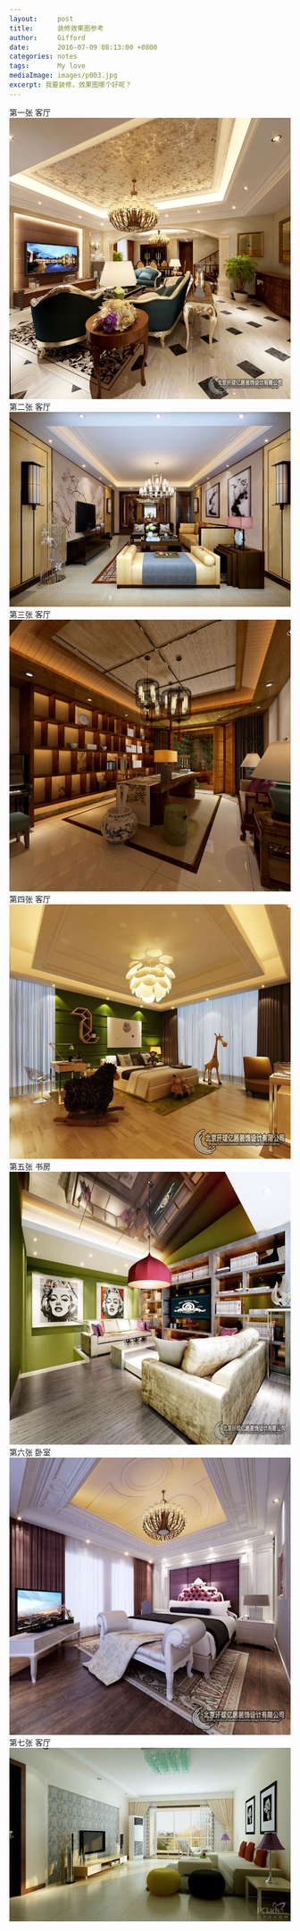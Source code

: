 ```yaml
---
layout:     post
title:      装修效果图参考
author:     Gifford
date:       2016-07-09 08:13:00 +0800
categories: notes
tags:       My love
mediaImage: images/p003.jpg
excerpt: 我要装修，效果图哪个好呢？ 
---
```


 第一张 客厅
![1](/images/IMG_1919.JPG)
第二张 客厅
![2](/images/IMG_1920.JPG)
第三张 客厅
![3](/images/IMG_1921.JPG)
第四张 客厅
![4](/images/IMG_1922.JPG)
第五张 书房
![5](/images/IMG_1923.JPG)
第六张 卧室
![6](/images/IMG_1924.JPG)
第七张 客厅
![7](/images/IMG_1930.JPG)
